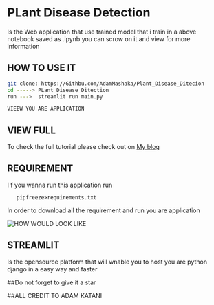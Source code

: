 # PLant Disease Detection 

Is the Web application that use trained model that i train in a above notebook saved as .ipynb you can scrow on it and view for more information 

##   HOW TO USE IT 

```sh
git clone: https://Githbu.com/AdamMashaka/Plant_Disease_Ditecion
cd -----> PLant_Disease_Ditection
run --->  streamlit run main.py

VIEEW YOU ARE APPLICATION


```

## VIEW FULL

To check the full tutorial please check out on [My blog](https://adamportifolio.netlify.app) 


## REQUIREMENT

I f you wanna run this application run  
```
   pipfreeze>requirements.txt
```
In order to download all the requirement and run you are application 


![HOW WOULD LOOK LIKE](adam.png)


## STREAMLIT 

Is the opensource platform that will wnable you to host you are python django in a easy way and faster

##Do not forget to give it a star  


##ALL CREDIT TO ADAM KATANI
